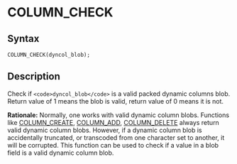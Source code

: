 
# COLUMN_CHECK

## Syntax


```
COLUMN_CHECK(dyncol_blob);
```

## Description


Check if `<code>dyncol_blob</code>` is a valid packed dynamic columns blob. Return value of 1 means the blob is valid, return value of 0 means it is not.


**Rationale:**
Normally, one works with valid dynamic column blobs. Functions like [COLUMN_CREATE](column_create.md), [COLUMN_ADD](column_add.md), [COLUMN_DELETE](column_delete.md) always return valid dynamic column blobs. However, if a dynamic column blob is accidentally truncated, or transcoded from one character set to another, it will be corrupted. This function can be used to check if a value in a blob field is a valid dynamic column blob.

